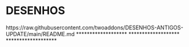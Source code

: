 # DESENHOS

<item>
<title>[I][COLOR indigo][/COLOR][B][COLOR white] DESENHOS ANTIGOS [/COLOR][B][COLOR white] TORRENT [/COLOR][/B][COLOR indigo]***[/COLOR][/I]</title>
<link></link>
<externallink>https://raw.githubusercontent.com/twoaddons/DESENHOS-ANTIGOS-UPDATE/main/README.md</externallink>
<thumbnail></thumbnail>
<fanart></fanart>
<info></info>
</item> 
*******************

<item>
<title>[I][COLOR indigo][/COLOR][B][COLOR white] DESENHOS ANIMES [/COLOR][B][COLOR white] TORRENT [/COLOR][/B][COLOR indigo]***[/COLOR][/I]</title>
<link></link>
<externallink></externallink>
<thumbnail></thumbnail>
<fanart></fanart>
<info></info>
</item> 
*******************

<item>
<title>[I][COLOR indigo][/COLOR][B][COLOR white] DESENHOS MISTOS [/COLOR][B][COLOR white] TORRENT [/COLOR][/B][COLOR indigo]***[/COLOR][/I]</title>
<link></link>
<externallink></externallink>
<thumbnail></thumbnail>
<fanart></fanart>
<info></info>
</item> 
*******************
